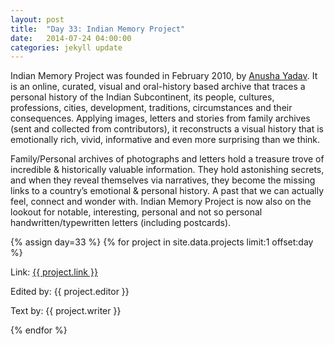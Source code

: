 ```yaml
---
layout: post
title:  "Day 33: Indian Memory Project"
date:   2014-07-24 04:00:00
categories: jekyll update
---
```


<!-- Remember to change the date above -->

Indian Memory Project was founded in February 2010, by [Anusha Yadav](http://anushayadav.com/). It is an online, curated, visual and oral-history based archive that traces a personal history of the Indian Subcontinent, its people, cultures, professions, cities, development, traditions, circumstances and their consequences. Applying images, letters and stories from family archives (sent and collected from contributors), it reconstructs a visual history that is emotionally rich, vivid, informative and even more surprising than we think.

Family/Personal archives of photographs and letters hold a treasure trove of incredible & historically valuable information. They hold astonishing secrets, and when they reveal themselves via narratives, they become the missing links to a country’s emotional & personal history. A past that we can actually feel, connect and wonder with. Indian Memory Project is now also on the lookout for notable, interesting, personal and not so personal handwritten/typewritten letters (including postcards).




<!-- Remember to assign the day -->
{% assign day=33 %}
{% for project in site.data.projects limit:1 offset:day %}
<p>Link: <a href="{{ project.link }}">{{ project.link }}</a></p>
<p>Edited by: {{ project.editor }}</p>
<p>Text by: {{ project.writer }}</p>
{% endfor %}
